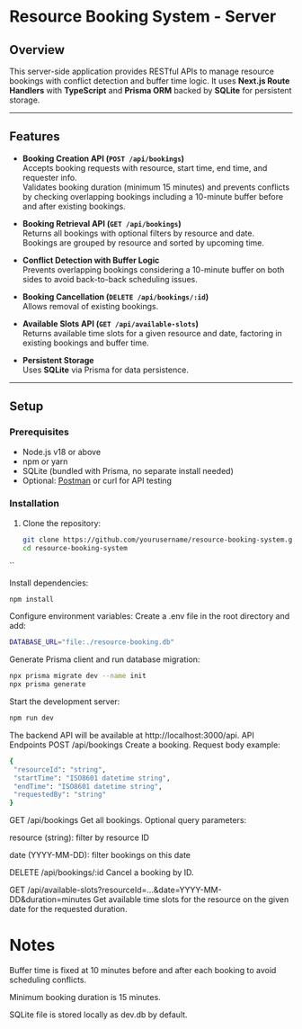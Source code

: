 # Resource Booking System - Server

## Overview
This server-side application provides RESTful APIs to manage resource bookings with conflict detection and buffer time logic. It uses **Next.js Route Handlers** with **TypeScript** and **Prisma ORM** backed by **SQLite** for persistent storage.

---

## Features

- **Booking Creation API (`POST /api/bookings`)**  
  Accepts booking requests with resource, start time, end time, and requester info.  
  Validates booking duration (minimum 15 minutes) and prevents conflicts by checking overlapping bookings including a 10-minute buffer before and after existing bookings.

- **Booking Retrieval API (`GET /api/bookings`)**  
  Returns all bookings with optional filters by resource and date.  
  Bookings are grouped by resource and sorted by upcoming time.

- **Conflict Detection with Buffer Logic**  
  Prevents overlapping bookings considering a 10-minute buffer on both sides to avoid back-to-back scheduling issues.

- **Booking Cancellation (`DELETE /api/bookings/:id`)**  
  Allows removal of existing bookings.

- **Available Slots API (`GET /api/available-slots`)**  
  Returns available time slots for a given resource and date, factoring in existing bookings and buffer time.

- **Persistent Storage**  
  Uses **SQLite** via Prisma for data persistence.

---

## Setup

### Prerequisites

- Node.js v18 or above  
- npm or yarn  
- SQLite (bundled with Prisma, no separate install needed)  
- Optional: [Postman](https://www.postman.com/) or curl for API testing

### Installation

1. Clone the repository:
   ```bash
   git clone https://github.com/yourusername/resource-booking-system.git
   cd resource-booking-system
  ``
   
Install dependencies:
  ```bash
npm install
  ```
Configure environment variables:
Create a .env file in the root directory and add:

   ```bash
DATABASE_URL="file:./resource-booking.db"
   ```
  
Generate Prisma client and run database migration:
 ```bash
npx prisma migrate dev --name init
npx prisma generate
 ```
Start the development server:

 ```bash
npm run dev
 ```
The backend API will be available at http://localhost:3000/api.
API Endpoints
POST /api/bookings
Create a booking. Request body example:

 ```bash
{
  "resourceId": "string",
  "startTime": "ISO8601 datetime string",
  "endTime": "ISO8601 datetime string",
  "requestedBy": "string"
}
 ```
GET /api/bookings
Get all bookings. Optional query parameters:

resource (string): filter by resource ID

date (YYYY-MM-DD): filter bookings on this date

DELETE /api/bookings/:id
Cancel a booking by ID.

GET /api/available-slots?resourceId=...&date=YYYY-MM-DD&duration=minutes
Get available time slots for the resource on the given date for the requested duration.

# Notes
Buffer time is fixed at 10 minutes before and after each booking to avoid scheduling conflicts.

Minimum booking duration is 15 minutes.

SQLite file is stored locally as dev.db by default.
